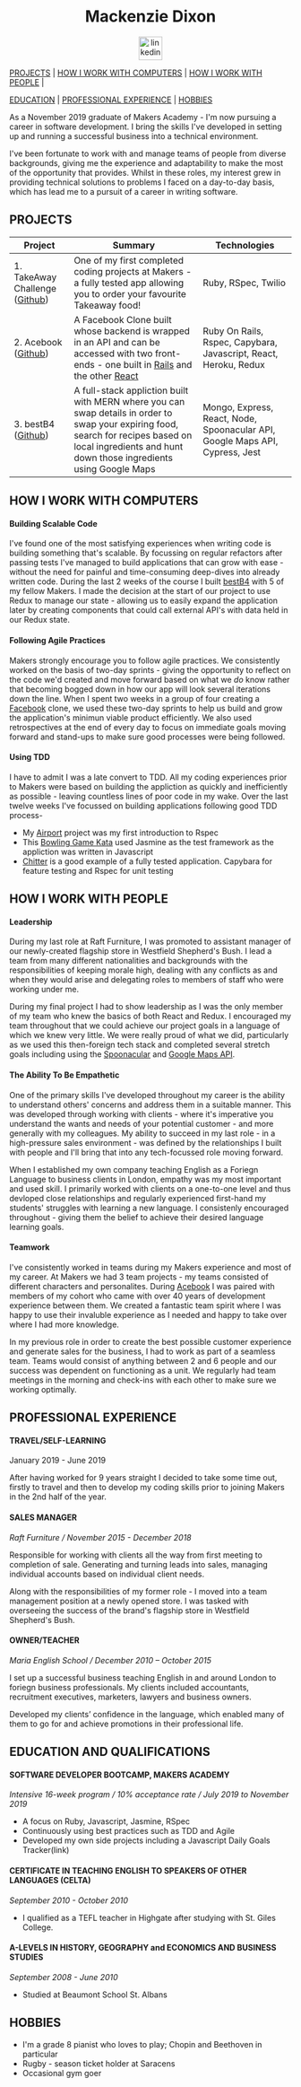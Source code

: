 <h1 align="center">Mackenzie Dixon</h1>
<p align="center">
<a href="#">
<img src="https://www.iconfinder.com/data/icons/free-social-icons/67/linkedin_circle_color-512.png" alt="linkedin" hspace="50" height="42" width="42"></a></p>
</p>

[PROJECTS](#projects) | [HOW I WORK WITH COMPUTERS](#how-i-work-with-computers) | [HOW I WORK WITH PEOPLE](#how-i-work-with-people) | 

[EDUCATION](#education-and-qualifications) | [PROFESSIONAL EXPERIENCE](#professional-experience) | [HOBBIES](#hobbies)

As a November 2019 graduate of Makers Academy - I'm now pursuing a career in software development. I bring the skills I've developed in setting up and running a successful business into a technical environment.

I've been fortunate to work with and manage teams of people from diverse backgrounds, giving me the experience and adaptability to make the most of the opportunity that provides. Whilst in these roles, my interest grew in providing technical solutions to problems I faced on a day-to-day basis, which has lead me to a pursuit of a career in writing software.

## PROJECTS
| Project       | Summary       | Technologies  |
| ------------- |---------------| --------------|
| 1. TakeAway Challenge ([Github](https://github.com/mackacavs/takeaway-challenge/)) | One of my first completed coding projects at Makers - a fully tested app allowing you to order your favourite Takeaway food! | Ruby, RSpec, Twilio |
| 2. Acebook ([Github](https://github.com/mackacavs/acebook-agil/))|A Facebook Clone built whose backend is wrapped in an API and can be accessed with two front-ends - one built in [Rails](https://github.com/mackacavs/acebook-agil/) and the other [React](https://github.com/mackacavs/acebook-react-agil/) | Ruby On Rails, Rspec, Capybara, Javascript, React, Heroku, Redux |
| 3. bestB4 ([Github](https://github.com/eashworth/BestB4))| A full-stack appliction built with MERN where you can swap details in order to swap your expiring food, search for recipes based on local ingredients and hunt down those ingredients using Google Maps | Mongo, Express, React, Node, Spoonacular API, Google Maps API, Cypress, Jest |

## HOW I WORK WITH COMPUTERS

#### Building Scalable Code
I've found one of the most satisfying experiences when writing code is building something that's scalable. By focussing on regular refactors after passing tests I've managed to build applications that can grow with ease - without the need for painful and time-consuming deep-dives into already written code. During the last 2 weeks of the course I built [bestB4](https://github.com/eashworth/BestB4) with 5 of my fellow Makers. I made the decision at the start of our project to use Redux to manage our state - allowing us to easily expand the application later by creating components that could call external API's with data held in our Redux state. 

#### Following Agile Practices
Makers strongly encourage you to follow agile practices. We consistently worked on the basis of two-day sprints - giving the opportunity to reflect on the code we'd created and move forward based on what we *do* know rather that becoming bogged down in how our app will look several iterations down the line. When I spent two weeks in a group of four creating a [Facebook](https://github.com/mackacavs/acebook-agil/) clone, we used these two-day sprints to help us  build and grow the application's minimun viable product efficiently. We also used retrospectives at the end of every day to focus on immediate goals moving forward and stand-ups to make sure good processes were being followed.

#### Using TDD
I have to admit I was a late convert to TDD. All my coding experiences prior to Makers were based on building the appliction as quickly and inefficiently as possible - leaving countless lines of poor code in my wake. Over the last twelve weeks I've focussed on building applications following good TDD process-

* My [Airport](https://github.com/mackacavs/airport_challenge) project was my first introduction to Rspec
* This [Bowling Game Kata](https://github.com/mackacavs/bowling-challenge) used Jasmine as the test framework as the appliction was written in Javascript 
* [Chitter](https://github.com/mackacavs/chitter-challenge) is a good example of a fully tested application. Capybara for feature testing and Rspec for unit testing

## HOW I WORK WITH PEOPLE

#### Leadership
During my last role at Raft Furniture, I was promoted to assistant manager of our newly-created flagship store in Westfield Shepherd's Bush. I lead a team from many different nationalities and backgrounds with the responsibilities of keeping morale high, dealing with any conflicts as and when they would arise and delegating roles to members of staff who were working under me.

During my final project I had to show leadership as I was the only member of my team who knew the basics of both React and Redux. I encouraged my team throughout that we could achieve our project goals in a language of which we knew very little. We were really proud of what we did, particularly as we used this then-foreign tech stack and completed several stretch goals including using the [Spoonacular](https://github.com/eashworth/bestB4-Front-End/blob/master/src/actions/recipe.js) and [Google Maps API](https://github.com/eashworth/bestB4-Front-End/blob/master/src/actions/googleMap.js). 

#### The Ability To Be Empathetic
One of the primary skills I've developed throughout my career is the ability to understand others' concerns and address them in a suitable manner. This was developed through working with clients - where it's imperative you understand the wants and needs of your potential customer - and more generally with my colleagues. My ability to succeed in my last role - in a high-pressure sales environment - was defined by the relationships I built with people and I'll bring that into any tech-focussed role moving forward.

When I established my own company teaching English as a Foriegn Language to business clients in London, empathy was my most important and used skill. I primarily worked with clients on a one-to-one level and thus devloped close relationships and regularly experienced first-hand my students' struggles with learning a new language. I consistenly encouraged throughout - giving them the belief to achieve their desired language learning goals. 

#### Teamwork

I've consistently worked in teams during my Makers experience and most of my career. At Makers we had 3 team projects - my teams consisted of different characters and personalites. During [Acebook](https://github.com/mackacavs/acebook-agil/) I was paired with members of my cohort who came with over 40 years of development experience between them. We created a fantastic team spirit where I was happy to use their invaluble experience as I needed and happy to take over where I had more knowledge.

In my previous role in order to create the best possible customer experience and generate sales for the business, I had to work as part of a seamless team. Teams would consist of anything between 2 and 6 people and our success was dependent on functioning as a unit. We regularly had team meetings in the morning and check-ins with each other to make sure we working optimally.

## PROFESSIONAL EXPERIENCE

#### TRAVEL/SELF-LEARNING

January 2019 - June 2019

After having worked for 9 years straight I decided to take some time out, firstly to travel and then to develop my coding skills prior to joining Makers in the 2nd half of the year.


#### SALES MANAGER 

*Raft Furniture / November 2015 - December 2018*

Responsible for working with clients all the way from first meeting to completion of sale. Generating and turning leads into sales, managing individual accounts based on individual client needs.

Along with the responsibilities of my former role - I moved into a team management position at a newly opened store. I was tasked with overseeing the success of the brand's flagship store in Westfield Shepherd's Bush.

#### OWNER/TEACHER

*Maria English School / December 2010 – October 2015*

I set up a successful business teaching English in and around London to foriegn business professionals. My clients included accountants, recruitment executives, marketers, lawyers and business owners.

Developed my clients’ confidence in the language, which enabled many of them to go for and achieve promotions in their professional life.

## EDUCATION AND QUALIFICATIONS

#### SOFTWARE DEVELOPER BOOTCAMP, MAKERS ACADEMY

*Intensive 16-week program / 10% acceptance rate / July 2019 to November 2019*

- A focus on Ruby, Javascript, Jasmine, RSpec
- Continuously using best practices such as TDD and Agile
- Developed my own side projects including a Javascript Daily Goals Tracker(link)

#### CERTIFICATE IN TEACHING ENGLISH TO SPEAKERS OF OTHER LANGUAGES (CELTA)

*September 2010 - October 2010*

- I qualified as a TEFL teacher in Highgate after studying with St. Giles College.

#### A-LEVELS IN HISTORY, GEOGRAPHY and ECONOMICS AND BUSINESS STUDIES

*September 2008 - June 2010*

- Studied at Beaumont School St. Albans

## HOBBIES
- I'm a grade 8 pianist who loves to play; Chopin and Beethoven in particular
- Rugby - season ticket holder at Saracens
- Occasional gym goer

